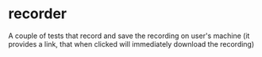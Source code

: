 # recorder
A couple of tests that record and save the recording on user's machine (it provides a link, that when clicked will immediately download the recording)

